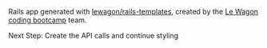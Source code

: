 Rails app generated with [lewagon/rails-templates](https://github.com/lewagon/rails-templates), created by the [Le Wagon coding bootcamp](https://www.lewagon.com) team.

Next Step: Create the API calls and continue styling

